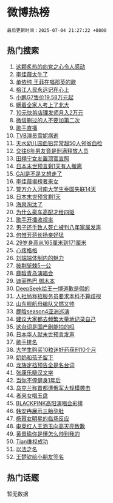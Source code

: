 # 微博热榜

`最后更新时间：2025-07-04 21:27:22 +0800`

## 热门搜索

1. [这颗炙热的向党之心令人感动](https://m.weibo.cn/search?containerid=100103type%3D1%26t%3D10%26q%3D%23%E8%BF%99%E9%A2%97%E7%82%99%E7%83%AD%E7%9A%84%E5%90%91%E5%85%9A%E4%B9%8B%E5%BF%83%E4%BB%A4%E4%BA%BA%E6%84%9F%E5%8A%A8%23&stream_entry_id=51&isnewpage=1&extparam=seat%3D1%26filter_type%3Drealtimehot%26stream_entry_id%3D51%26c_type%3D51%26q%3D%2523%25E8%25BF%2599%25E9%25A2%2597%25E7%2582%2599%25E7%2583%25AD%25E7%259A%2584%25E5%2590%2591%25E5%2585%259A%25E4%25B9%258B%25E5%25BF%2583%25E4%25BB%25A4%25E4%25BA%25BA%25E6%2584%259F%25E5%258A%25A8%2523%26pos%3D0%26cate%3D10103%26dgr%3D0%26display_time%3D1751635641%26pre_seqid%3D17516356413430191789887)
1. [李佳薇太牛了](https://m.weibo.cn/search?containerid=100103type%3D1%26t%3D10%26q%3D%23%E6%9D%8E%E4%BD%B3%E8%96%87%E5%A4%AA%E7%89%9B%E4%BA%86%23&stream_entry_id=31&isnewpage=1&extparam=seat%3D1%26filter_type%3Drealtimehot%26flag%3D1%26c_type%3D31%26cate%3D5001%26realpos%3D1%26lcate%3D5001%26stream_entry_id%3D31%26q%3D%2523%25E6%259D%258E%25E4%25BD%25B3%25E8%2596%2587%25E5%25A4%25AA%25E7%2589%259B%25E4%25BA%2586%2523%26pos%3D0%26band_rank%3D1%26dgr%3D0%26display_time%3D1751635641%26pre_seqid%3D17516356413430191789887)
1. [单依纯 王菲在唱那英的歌](https://m.weibo.cn/search?containerid=100103type%3D1%26t%3D10%26q%3D%E5%8D%95%E4%BE%9D%E7%BA%AF+%E7%8E%8B%E8%8F%B2%E5%9C%A8%E5%94%B1%E9%82%A3%E8%8B%B1%E7%9A%84%E6%AD%8C&stream_entry_id=31&isnewpage=1&extparam=seat%3D1%26filter_type%3Drealtimehot%26flag%3D1%26c_type%3D31%26cate%3D5001%26realpos%3D2%26lcate%3D5001%26stream_entry_id%3D31%26q%3D%25E5%258D%2595%25E4%25BE%259D%25E7%25BA%25AF%2520%25E7%258E%258B%25E8%258F%25B2%25E5%259C%25A8%25E5%2594%25B1%25E9%2582%25A3%25E8%258B%25B1%25E7%259A%2584%25E6%25AD%258C%26pos%3D1%26band_rank%3D2%26dgr%3D0%26display_time%3D1751635641%26pre_seqid%3D17516356413430191789887)
1. [榕江人民永远记在心上](https://m.weibo.cn/search?containerid=100103type%3D1%26t%3D10%26q%3D%23%E6%A6%95%E6%B1%9F%E4%BA%BA%E6%B0%91%E6%B0%B8%E8%BF%9C%E8%AE%B0%E5%9C%A8%E5%BF%83%E4%B8%8A%23&stream_entry_id=31&isnewpage=1&extparam=seat%3D1%26filter_type%3Drealtimehot%26flag%3D0%26c_type%3D31%26cate%3D5001%26realpos%3D3%26lcate%3D5001%26stream_entry_id%3D31%26q%3D%2523%25E6%25A6%2595%25E6%25B1%259F%25E4%25BA%25BA%25E6%25B0%2591%25E6%25B0%25B8%25E8%25BF%259C%25E8%25AE%25B0%25E5%259C%25A8%25E5%25BF%2583%25E4%25B8%258A%2523%26pos%3D2%26band_rank%3D3%26dgr%3D0%26display_time%3D1751635641%26pre_seqid%3D17516356413430191789887)
1. [小鹏G7售价19.58万元起](https://m.weibo.cn/search?containerid=100103type%3D1%26t%3D10%26q%3D%23%E5%B0%8F%E9%B9%8FG7%E5%94%AE%E4%BB%B719.58%E4%B8%87%E5%85%83%E8%B5%B7%23&stream_entry_id=31&isnewpage=1&extparam=seat%3D1%26adid%3D292876%26filter_type%3Drealtimehot%26band_rank%3D4%26c_type%3D31%26cate%3D5001%26lcate%3D5001%26topic_ad%3D1%26is_ad_pos%3D1%26stream_entry_id%3D31%26pos%3D3%26q%3D%2523%25E5%25B0%258F%25E9%25B9%258FG7%25E5%2594%25AE%25E4%25BB%25B719.58%25E4%25B8%2587%25E5%2585%2583%25E8%25B5%25B7%2523%26dgr%3D0%26display_time%3D1751635641%26pre_seqid%3D17516356413430191789887)
1. [瞒着全家人考上了北大](https://m.weibo.cn/search?containerid=100103type%3D1%26t%3D10%26q%3D%E7%9E%92%E7%9D%80%E5%85%A8%E5%AE%B6%E4%BA%BA%E8%80%83%E4%B8%8A%E4%BA%86%E5%8C%97%E5%A4%A7&stream_entry_id=31&isnewpage=1&extparam=seat%3D1%26filter_type%3Drealtimehot%26flag%3D0%26c_type%3D31%26cate%3D5001%26realpos%3D4%26lcate%3D5001%26stream_entry_id%3D31%26q%3D%25E7%259E%2592%25E7%259D%2580%25E5%2585%25A8%25E5%25AE%25B6%25E4%25BA%25BA%25E8%2580%2583%25E4%25B8%258A%25E4%25BA%2586%25E5%258C%2597%25E5%25A4%25A7%26pos%3D4%26band_rank%3D4%26dgr%3D0%26display_time%3D1751635641%26pre_seqid%3D17516356413430191789887)
1. [10元快剪店理发师月入2万元](https://m.weibo.cn/search?containerid=100103type%3D1%26t%3D10%26q%3D%2310%E5%85%83%E5%BF%AB%E5%89%AA%E5%BA%97%E7%90%86%E5%8F%91%E5%B8%88%E6%9C%88%E5%85%A52%E4%B8%87%E5%85%83%23&stream_entry_id=31&isnewpage=1&extparam=seat%3D1%26filter_type%3Drealtimehot%26flag%3D0%26c_type%3D31%26cate%3D5001%26realpos%3D5%26lcate%3D5001%26stream_entry_id%3D31%26q%3D%252310%25E5%2585%2583%25E5%25BF%25AB%25E5%2589%25AA%25E5%25BA%2597%25E7%2590%2586%25E5%258F%2591%25E5%25B8%2588%25E6%259C%2588%25E5%2585%25A52%25E4%25B8%2587%25E5%2585%2583%2523%26pos%3D5%26band_rank%3D5%26dgr%3D0%26display_time%3D1751635641%26pre_seqid%3D17516356413430191789887)
1. [微信删过的人不要加第二次](https://m.weibo.cn/search?containerid=100103type%3D1%26t%3D10%26q%3D%E5%BE%AE%E4%BF%A1%E5%88%A0%E8%BF%87%E7%9A%84%E4%BA%BA%E4%B8%8D%E8%A6%81%E5%8A%A0%E7%AC%AC%E4%BA%8C%E6%AC%A1&stream_entry_id=31&isnewpage=1&extparam=seat%3D1%26filter_type%3Drealtimehot%26flag%3D2%26c_type%3D31%26cate%3D5001%26realpos%3D6%26lcate%3D5001%26stream_entry_id%3D31%26q%3D%25E5%25BE%25AE%25E4%25BF%25A1%25E5%2588%25A0%25E8%25BF%2587%25E7%259A%2584%25E4%25BA%25BA%25E4%25B8%258D%25E8%25A6%2581%25E5%258A%25A0%25E7%25AC%25AC%25E4%25BA%258C%25E6%25AC%25A1%26pos%3D6%26band_rank%3D6%26dgr%3D0%26display_time%3D1751635641%26pre_seqid%3D17516356413430191789887)
1. [歌手直播](https://m.weibo.cn/search?containerid=100103type%3D1%26t%3D10%26q%3D%E6%AD%8C%E6%89%8B%E7%9B%B4%E6%92%AD&stream_entry_id=31&isnewpage=1&extparam=seat%3D1%26filter_type%3Drealtimehot%26flag%3D2%26c_type%3D31%26cate%3D5001%26realpos%3D7%26lcate%3D5001%26stream_entry_id%3D31%26q%3D%25E6%25AD%258C%25E6%2589%258B%25E7%259B%25B4%25E6%2592%25AD%26pos%3D7%26band_rank%3D7%26dgr%3D0%26display_time%3D1751635641%26pre_seqid%3D17516356413430191789887)
1. [TVB演员雪妮病逝](https://m.weibo.cn/search?containerid=100103type%3D1%26t%3D10%26q%3D%23TVB%E6%BC%94%E5%91%98%E9%9B%AA%E5%A6%AE%E7%97%85%E9%80%9D%23&stream_entry_id=31&isnewpage=1&extparam=seat%3D1%26filter_type%3Drealtimehot%26flag%3D1%26c_type%3D31%26cate%3D5001%26realpos%3D8%26lcate%3D5001%26stream_entry_id%3D31%26q%3D%2523TVB%25E6%25BC%2594%25E5%2591%2598%25E9%259B%25AA%25E5%25A6%25AE%25E7%2597%2585%25E9%2580%259D%2523%26pos%3D8%26band_rank%3D8%26dgr%3D0%26display_time%3D1751635641%26pre_seqid%3D17516356413430191789887)
1. [天水幼儿园血铅异常超50人邻省血检](https://m.weibo.cn/search?containerid=100103type%3D1%26t%3D10%26q%3D%23%E5%A4%A9%E6%B0%B4%E5%B9%BC%E5%84%BF%E5%9B%AD%E8%A1%80%E9%93%85%E5%BC%82%E5%B8%B8%E8%B6%8550%E4%BA%BA%E9%82%BB%E7%9C%81%E8%A1%80%E6%A3%80%23&stream_entry_id=31&isnewpage=1&extparam=seat%3D1%26filter_type%3Drealtimehot%26flag%3D1%26c_type%3D31%26cate%3D5001%26realpos%3D9%26lcate%3D5001%26stream_entry_id%3D31%26q%3D%2523%25E5%25A4%25A9%25E6%25B0%25B4%25E5%25B9%25BC%25E5%2584%25BF%25E5%259B%25AD%25E8%25A1%2580%25E9%2593%2585%25E5%25BC%2582%25E5%25B8%25B8%25E8%25B6%258550%25E4%25BA%25BA%25E9%2582%25BB%25E7%259C%2581%25E8%25A1%2580%25E6%25A3%2580%2523%26pos%3D9%26band_rank%3D9%26dgr%3D0%26display_time%3D1751635641%26pre_seqid%3D17516356413430191789887)
1. [交往6年男友竟是刑满释放人员](https://m.weibo.cn/search?containerid=100103type%3D1%26t%3D10%26q%3D%23%E4%BA%A4%E5%BE%806%E5%B9%B4%E7%94%B7%E5%8F%8B%E7%AB%9F%E6%98%AF%E5%88%91%E6%BB%A1%E9%87%8A%E6%94%BE%E4%BA%BA%E5%91%98%23&stream_entry_id=31&isnewpage=1&extparam=seat%3D1%26filter_type%3Drealtimehot%26flag%3D1%26c_type%3D31%26cate%3D5001%26realpos%3D10%26lcate%3D5001%26stream_entry_id%3D31%26q%3D%2523%25E4%25BA%25A4%25E5%25BE%25806%25E5%25B9%25B4%25E7%2594%25B7%25E5%258F%258B%25E7%25AB%259F%25E6%2598%25AF%25E5%2588%2591%25E6%25BB%25A1%25E9%2587%258A%25E6%2594%25BE%25E4%25BA%25BA%25E5%2591%2598%2523%26pos%3D10%26band_rank%3D10%26dgr%3D0%26display_time%3D1751635641%26pre_seqid%3D17516356413430191789887)
1. [田栩宁女友置顶官宣照](https://m.weibo.cn/search?containerid=100103type%3D1%26t%3D10%26q%3D%23%E7%94%B0%E6%A0%A9%E5%AE%81%E5%A5%B3%E5%8F%8B%E7%BD%AE%E9%A1%B6%E5%AE%98%E5%AE%A3%E7%85%A7%23&stream_entry_id=31&isnewpage=1&extparam=seat%3D1%26filter_type%3Drealtimehot%26flag%3D2%26c_type%3D31%26cate%3D5001%26realpos%3D11%26lcate%3D5001%26stream_entry_id%3D31%26q%3D%2523%25E7%2594%25B0%25E6%25A0%25A9%25E5%25AE%2581%25E5%25A5%25B3%25E5%258F%258B%25E7%25BD%25AE%25E9%25A1%25B6%25E5%25AE%2598%25E5%25AE%25A3%25E7%2585%25A7%2523%26pos%3D11%26band_rank%3D11%26dgr%3D0%26display_time%3D1751635641%26pre_seqid%3D17516356413430191789887)
1. [日本末世预言剩1天有人撤离](https://m.weibo.cn/search?containerid=100103type%3D1%26t%3D10%26q%3D%23%E6%97%A5%E6%9C%AC%E6%9C%AB%E4%B8%96%E9%A2%84%E8%A8%80%E5%89%A91%E5%A4%A9%E6%9C%89%E4%BA%BA%E6%92%A4%E7%A6%BB%23&stream_entry_id=31&isnewpage=1&extparam=seat%3D1%26filter_type%3Drealtimehot%26flag%3D2%26c_type%3D31%26cate%3D5001%26realpos%3D12%26lcate%3D5001%26stream_entry_id%3D31%26q%3D%2523%25E6%2597%25A5%25E6%259C%25AC%25E6%259C%25AB%25E4%25B8%2596%25E9%25A2%2584%25E8%25A8%2580%25E5%2589%25A91%25E5%25A4%25A9%25E6%259C%2589%25E4%25BA%25BA%25E6%2592%25A4%25E7%25A6%25BB%2523%26pos%3D12%26band_rank%3D12%26dgr%3D0%26display_time%3D1751635641%26pre_seqid%3D17516356413430191789887)
1. [GAI是不是又想走了](https://m.weibo.cn/search?containerid=100103type%3D1%26t%3D10%26q%3D%23GAI%E6%98%AF%E4%B8%8D%E6%98%AF%E5%8F%88%E6%83%B3%E8%B5%B0%E4%BA%86%23&stream_entry_id=31&isnewpage=1&extparam=seat%3D1%26filter_type%3Drealtimehot%26flag%3D1%26c_type%3D31%26cate%3D5001%26realpos%3D13%26lcate%3D5001%26stream_entry_id%3D31%26q%3D%2523GAI%25E6%2598%25AF%25E4%25B8%258D%25E6%2598%25AF%25E5%258F%2588%25E6%2583%25B3%25E8%25B5%25B0%25E4%25BA%2586%2523%26pos%3D13%26band_rank%3D13%26dgr%3D0%26display_time%3D1751635641%26pre_seqid%3D17516356413430191789887)
1. [李佳薇揭榜者来女](https://m.weibo.cn/search?containerid=100103type%3D1%26t%3D10%26q%3D%23%E6%9D%8E%E4%BD%B3%E8%96%87%E6%8F%AD%E6%A6%9C%E8%80%85%E6%9D%A5%E5%A5%B3%23&stream_entry_id=31&isnewpage=1&extparam=seat%3D1%26filter_type%3Drealtimehot%26flag%3D1%26c_type%3D31%26cate%3D5001%26realpos%3D14%26lcate%3D5001%26stream_entry_id%3D31%26q%3D%2523%25E6%259D%258E%25E4%25BD%25B3%25E8%2596%2587%25E6%258F%25AD%25E6%25A6%259C%25E8%2580%2585%25E6%259D%25A5%25E5%25A5%25B3%2523%26pos%3D14%26band_rank%3D14%26dgr%3D0%26display_time%3D1751635641%26pre_seqid%3D17516356413430191789887)
1. [警方介入河南大学生泰国失联14天](https://m.weibo.cn/search?containerid=100103type%3D1%26t%3D10%26q%3D%23%E8%AD%A6%E6%96%B9%E4%BB%8B%E5%85%A5%E6%B2%B3%E5%8D%97%E5%A4%A7%E5%AD%A6%E7%94%9F%E6%B3%B0%E5%9B%BD%E5%A4%B1%E8%81%9414%E5%A4%A9%23&stream_entry_id=31&isnewpage=1&extparam=seat%3D1%26filter_type%3Drealtimehot%26flag%3D1%26c_type%3D31%26cate%3D5001%26realpos%3D15%26lcate%3D5001%26stream_entry_id%3D31%26q%3D%2523%25E8%25AD%25A6%25E6%2596%25B9%25E4%25BB%258B%25E5%2585%25A5%25E6%25B2%25B3%25E5%258D%2597%25E5%25A4%25A7%25E5%25AD%25A6%25E7%2594%259F%25E6%25B3%25B0%25E5%259B%25BD%25E5%25A4%25B1%25E8%2581%259414%25E5%25A4%25A9%2523%26pos%3D15%26band_rank%3D15%26dgr%3D0%26display_time%3D1751635641%26pre_seqid%3D17516356413430191789887)
1. [日本末世预言剩1天](https://m.weibo.cn/search?containerid=100103type%3D1%26t%3D10%26q%3D%E6%97%A5%E6%9C%AC%E6%9C%AB%E4%B8%96%E9%A2%84%E8%A8%80%E5%89%A91%E5%A4%A9&stream_entry_id=31&isnewpage=1&extparam=seat%3D1%26filter_type%3Drealtimehot%26flag%3D0%26c_type%3D31%26cate%3D5001%26realpos%3D16%26lcate%3D5001%26stream_entry_id%3D31%26q%3D%25E6%2597%25A5%25E6%259C%25AC%25E6%259C%25AB%25E4%25B8%2596%25E9%25A2%2584%25E8%25A8%2580%25E5%2589%25A91%25E5%25A4%25A9%26pos%3D16%26band_rank%3D16%26dgr%3D0%26display_time%3D1751635641%26pre_seqid%3D17516356413430191789887)
1. [海泉淘汰了](https://m.weibo.cn/search?containerid=100103type%3D1%26t%3D10%26q%3D%23%E6%B5%B7%E6%B3%89%E6%B7%98%E6%B1%B0%E4%BA%86%23&stream_entry_id=31&isnewpage=1&extparam=seat%3D1%26filter_type%3Drealtimehot%26flag%3D1%26c_type%3D31%26cate%3D5001%26realpos%3D17%26lcate%3D5001%26stream_entry_id%3D31%26q%3D%2523%25E6%25B5%25B7%25E6%25B3%2589%25E6%25B7%2598%25E6%25B1%25B0%25E4%25BA%2586%2523%26pos%3D17%26band_rank%3D17%26dgr%3D0%26display_time%3D1751635641%26pre_seqid%3D17516356413430191789887)
1. [为什么豪车高配才给四驱](https://m.weibo.cn/search?containerid=100103type%3D1%26t%3D10%26q%3D%23%E4%B8%BA%E4%BB%80%E4%B9%88%E8%B1%AA%E8%BD%A6%E9%AB%98%E9%85%8D%E6%89%8D%E7%BB%99%E5%9B%9B%E9%A9%B1%23&stream_entry_id=31&isnewpage=1&extparam=seat%3D1%26filter_type%3Drealtimehot%26flag%3D1%26c_type%3D31%26cate%3D5001%26realpos%3D18%26lcate%3D5001%26stream_entry_id%3D31%26q%3D%2523%25E4%25B8%25BA%25E4%25BB%2580%25E4%25B9%2588%25E8%25B1%25AA%25E8%25BD%25A6%25E9%25AB%2598%25E9%2585%258D%25E6%2589%258D%25E7%25BB%2599%25E5%259B%259B%25E9%25A9%25B1%2523%26pos%3D18%26band_rank%3D18%26dgr%3D0%26display_time%3D1751635641%26pre_seqid%3D17516356413430191789887)
1. [歌手开播收视率](https://m.weibo.cn/search?containerid=100103type%3D1%26t%3D10%26q%3D%E6%AD%8C%E6%89%8B%E5%BC%80%E6%92%AD%E6%94%B6%E8%A7%86%E7%8E%87&stream_entry_id=31&isnewpage=1&extparam=seat%3D1%26filter_type%3Drealtimehot%26flag%3D1%26c_type%3D31%26cate%3D5001%26realpos%3D19%26lcate%3D5001%26stream_entry_id%3D31%26q%3D%25E6%25AD%258C%25E6%2589%258B%25E5%25BC%2580%25E6%2592%25AD%25E6%2594%25B6%25E8%25A7%2586%25E7%258E%2587%26pos%3D19%26band_rank%3D19%26dgr%3D0%26display_time%3D1751635641%26pre_seqid%3D17516356413430191789887)
1. [男子还手致人死亡被判八年家属发声](https://m.weibo.cn/search?containerid=100103type%3D1%26t%3D10%26q%3D%23%E7%94%B7%E5%AD%90%E8%BF%98%E6%89%8B%E8%87%B4%E4%BA%BA%E6%AD%BB%E4%BA%A1%E8%A2%AB%E5%88%A4%E5%85%AB%E5%B9%B4%E5%AE%B6%E5%B1%9E%E5%8F%91%E5%A3%B0%23&stream_entry_id=31&isnewpage=1&extparam=seat%3D1%26filter_type%3Drealtimehot%26flag%3D1%26c_type%3D31%26cate%3D5001%26realpos%3D20%26lcate%3D5001%26stream_entry_id%3D31%26q%3D%2523%25E7%2594%25B7%25E5%25AD%2590%25E8%25BF%2598%25E6%2589%258B%25E8%2587%25B4%25E4%25BA%25BA%25E6%25AD%25BB%25E4%25BA%25A1%25E8%25A2%25AB%25E5%2588%25A4%25E5%2585%25AB%25E5%25B9%25B4%25E5%25AE%25B6%25E5%25B1%259E%25E5%258F%2591%25E5%25A3%25B0%2523%26pos%3D20%26band_rank%3D20%26dgr%3D0%26display_time%3D1751635641%26pre_seqid%3D17516356413430191789887)
1. [何惟芳蒋长扬亲好猛](https://m.weibo.cn/search?containerid=100103type%3D1%26t%3D10%26q%3D%E4%BD%95%E6%83%9F%E8%8A%B3%E8%92%8B%E9%95%BF%E6%89%AC%E4%BA%B2%E5%A5%BD%E7%8C%9B&stream_entry_id=31&isnewpage=1&extparam=seat%3D1%26filter_type%3Drealtimehot%26flag%3D1%26c_type%3D31%26cate%3D5001%26realpos%3D21%26lcate%3D5001%26stream_entry_id%3D31%26q%3D%25E4%25BD%2595%25E6%2583%259F%25E8%258A%25B3%25E8%2592%258B%25E9%2595%25BF%25E6%2589%25AC%25E4%25BA%25B2%25E5%25A5%25BD%25E7%258C%259B%26pos%3D21%26band_rank%3D21%26dgr%3D0%26display_time%3D1751635641%26pre_seqid%3D17516356413430191789887)
1. [29岁身高从165厘米到171厘米](https://m.weibo.cn/search?containerid=100103type%3D1%26t%3D10%26q%3D29%E5%B2%81%E8%BA%AB%E9%AB%98%E4%BB%8E165%E5%8E%98%E7%B1%B3%E5%88%B0171%E5%8E%98%E7%B1%B3&stream_entry_id=31&isnewpage=1&extparam=seat%3D1%26filter_type%3Drealtimehot%26flag%3D0%26c_type%3D31%26cate%3D5001%26realpos%3D22%26lcate%3D5001%26stream_entry_id%3D31%26q%3D29%25E5%25B2%2581%25E8%25BA%25AB%25E9%25AB%2598%25E4%25BB%258E165%25E5%258E%2598%25E7%25B1%25B3%25E5%2588%25B0171%25E5%258E%2598%25E7%25B1%25B3%26pos%3D22%26band_rank%3D22%26dgr%3D0%26display_time%3D1751635641%26pre_seqid%3D17516356413430191789887)
1. [心疼格格](https://m.weibo.cn/search?containerid=100103type%3D1%26t%3D10%26q%3D%E5%BF%83%E7%96%BC%E6%A0%BC%E6%A0%BC&stream_entry_id=31&isnewpage=1&extparam=seat%3D1%26filter_type%3Drealtimehot%26flag%3D1%26c_type%3D31%26cate%3D5001%26realpos%3D23%26lcate%3D5001%26stream_entry_id%3D31%26q%3D%25E5%25BF%2583%25E7%2596%25BC%25E6%25A0%25BC%25E6%25A0%25BC%26pos%3D23%26band_rank%3D23%26dgr%3D0%26display_time%3D1751635641%26pre_seqid%3D17516356413430191789887)
1. [刘端端体制内的魅力](https://m.weibo.cn/search?containerid=100103type%3D1%26t%3D10%26q%3D%E5%88%98%E7%AB%AF%E7%AB%AF%E4%BD%93%E5%88%B6%E5%86%85%E7%9A%84%E9%AD%85%E5%8A%9B&stream_entry_id=31&isnewpage=1&extparam=seat%3D1%26filter_type%3Drealtimehot%26flag%3D1%26c_type%3D31%26cate%3D5001%26realpos%3D24%26lcate%3D5001%26stream_entry_id%3D31%26q%3D%25E5%2588%2598%25E7%25AB%25AF%25E7%25AB%25AF%25E4%25BD%2593%25E5%2588%25B6%25E5%2586%2585%25E7%259A%2584%25E9%25AD%2585%25E5%258A%259B%26pos%3D24%26band_rank%3D24%26dgr%3D0%26display_time%3D1751635641%26pre_seqid%3D17516356413430191789887)
1. [披荆斩棘5一公](https://m.weibo.cn/search?containerid=100103type%3D1%26t%3D10%26q%3D%23%E6%8A%AB%E8%8D%86%E6%96%A9%E6%A3%985%E4%B8%80%E5%85%AC%23&stream_entry_id=31&isnewpage=1&extparam=seat%3D1%26filter_type%3Drealtimehot%26flag%3D0%26c_type%3D31%26cate%3D5001%26realpos%3D25%26lcate%3D5001%26stream_entry_id%3D31%26q%3D%2523%25E6%258A%25AB%25E8%258D%2586%25E6%2596%25A9%25E6%25A3%25985%25E4%25B8%2580%25E5%2585%25AC%2523%26pos%3D25%26band_rank%3D25%26dgr%3D0%26display_time%3D1751635641%26pre_seqid%3D17516356413430191789887)
1. [鹿晗青岛演唱会](https://m.weibo.cn/search?containerid=100103type%3D1%26t%3D10%26q%3D%E9%B9%BF%E6%99%97%E9%9D%92%E5%B2%9B%E6%BC%94%E5%94%B1%E4%BC%9A&stream_entry_id=31&isnewpage=1&extparam=seat%3D1%26filter_type%3Drealtimehot%26flag%3D1%26c_type%3D31%26cate%3D5001%26realpos%3D26%26lcate%3D5001%26stream_entry_id%3D31%26q%3D%25E9%25B9%25BF%25E6%2599%2597%25E9%259D%2592%25E5%25B2%259B%25E6%25BC%2594%25E5%2594%25B1%25E4%25BC%259A%26pos%3D26%26band_rank%3D26%26dgr%3D0%26display_time%3D1751635641%26pre_seqid%3D17516356413430191789887)
1. [迪丽热巴 御木本](https://m.weibo.cn/search?containerid=100103type%3D1%26t%3D10%26q%3D%E8%BF%AA%E4%B8%BD%E7%83%AD%E5%B7%B4+%E5%BE%A1%E6%9C%A8%E6%9C%AC&stream_entry_id=31&isnewpage=1&extparam=seat%3D1%26filter_type%3Drealtimehot%26flag%3D0%26c_type%3D31%26cate%3D5001%26realpos%3D27%26lcate%3D5001%26stream_entry_id%3D31%26q%3D%25E8%25BF%25AA%25E4%25B8%25BD%25E7%2583%25AD%25E5%25B7%25B4%2520%25E5%25BE%25A1%25E6%259C%25A8%25E6%259C%25AC%26pos%3D27%26band_rank%3D27%26dgr%3D0%26display_time%3D1751635641%26pre_seqid%3D17516356413430191789887)
1. [DeepSeek给王一博道歉是假的](https://m.weibo.cn/search?containerid=100103type%3D1%26t%3D10%26q%3D%23DeepSeek%E7%BB%99%E7%8E%8B%E4%B8%80%E5%8D%9A%E9%81%93%E6%AD%89%E6%98%AF%E5%81%87%E7%9A%84%23&stream_entry_id=31&isnewpage=1&extparam=seat%3D1%26filter_type%3Drealtimehot%26flag%3D0%26c_type%3D31%26cate%3D5001%26realpos%3D28%26lcate%3D5001%26stream_entry_id%3D31%26q%3D%2523DeepSeek%25E7%25BB%2599%25E7%258E%258B%25E4%25B8%2580%25E5%258D%259A%25E9%2581%2593%25E6%25AD%2589%25E6%2598%25AF%25E5%2581%2587%25E7%259A%2584%2523%26pos%3D28%26band_rank%3D28%26dgr%3D0%26display_time%3D1751635641%26pre_seqid%3D17516356413430191789887)
1. [人社局称招服务员要求本科不算歧视](https://m.weibo.cn/search?containerid=100103type%3D1%26t%3D10%26q%3D%23%E4%BA%BA%E7%A4%BE%E5%B1%80%E7%A7%B0%E6%8B%9B%E6%9C%8D%E5%8A%A1%E5%91%98%E8%A6%81%E6%B1%82%E6%9C%AC%E7%A7%91%E4%B8%8D%E7%AE%97%E6%AD%A7%E8%A7%86%23&stream_entry_id=31&isnewpage=1&extparam=seat%3D1%26filter_type%3Drealtimehot%26flag%3D0%26c_type%3D31%26cate%3D5001%26realpos%3D29%26lcate%3D5001%26stream_entry_id%3D31%26q%3D%2523%25E4%25BA%25BA%25E7%25A4%25BE%25E5%25B1%2580%25E7%25A7%25B0%25E6%258B%259B%25E6%259C%258D%25E5%258A%25A1%25E5%2591%2598%25E8%25A6%2581%25E6%25B1%2582%25E6%259C%25AC%25E7%25A7%2591%25E4%25B8%258D%25E7%25AE%2597%25E6%25AD%25A7%25E8%25A7%2586%2523%26pos%3D29%26band_rank%3D29%26dgr%3D0%26display_time%3D1751635641%26pre_seqid%3D17516356413430191789887)
1. [山东舰航母编队又燃又帅](https://m.weibo.cn/search?containerid=100103type%3D1%26t%3D10%26q%3D%23%E5%B1%B1%E4%B8%9C%E8%88%B0%E8%88%AA%E6%AF%8D%E7%BC%96%E9%98%9F%E5%8F%88%E7%87%83%E5%8F%88%E5%B8%85%23&stream_entry_id=31&isnewpage=1&extparam=seat%3D1%26filter_type%3Drealtimehot%26flag%3D0%26c_type%3D31%26cate%3D5001%26realpos%3D30%26lcate%3D5001%26stream_entry_id%3D31%26q%3D%2523%25E5%25B1%25B1%25E4%25B8%259C%25E8%2588%25B0%25E8%2588%25AA%25E6%25AF%258D%25E7%25BC%2596%25E9%2598%259F%25E5%258F%2588%25E7%2587%2583%25E5%258F%2588%25E5%25B8%2585%2523%26pos%3D30%26band_rank%3D30%26dgr%3D0%26display_time%3D1751635641%26pre_seqid%3D17516356413430191789887)
1. [鹿晗season4亚洲巡演](https://m.weibo.cn/search?containerid=100103type%3D1%26t%3D10%26q%3D%E9%B9%BF%E6%99%97season4%E4%BA%9A%E6%B4%B2%E5%B7%A1%E6%BC%94&stream_entry_id=31&isnewpage=1&extparam=seat%3D1%26filter_type%3Drealtimehot%26flag%3D1%26c_type%3D31%26cate%3D5001%26realpos%3D31%26lcate%3D5001%26stream_entry_id%3D31%26q%3D%25E9%25B9%25BF%25E6%2599%2597season4%25E4%25BA%259A%25E6%25B4%25B2%25E5%25B7%25A1%25E6%25BC%2594%26pos%3D31%26band_rank%3D31%26dgr%3D0%26display_time%3D1751635641%26pre_seqid%3D17516356413430191789887)
1. [建议大家都去频繁大量地记录自己](https://m.weibo.cn/search?containerid=100103type%3D1%26t%3D10%26q%3D%E5%BB%BA%E8%AE%AE%E5%A4%A7%E5%AE%B6%E9%83%BD%E5%8E%BB%E9%A2%91%E7%B9%81%E5%A4%A7%E9%87%8F%E5%9C%B0%E8%AE%B0%E5%BD%95%E8%87%AA%E5%B7%B1&stream_entry_id=31&isnewpage=1&extparam=seat%3D1%26filter_type%3Drealtimehot%26flag%3D0%26c_type%3D31%26cate%3D5001%26realpos%3D32%26lcate%3D5001%26stream_entry_id%3D31%26q%3D%25E5%25BB%25BA%25E8%25AE%25AE%25E5%25A4%25A7%25E5%25AE%25B6%25E9%2583%25BD%25E5%258E%25BB%25E9%25A2%2591%25E7%25B9%2581%25E5%25A4%25A7%25E9%2587%258F%25E5%259C%25B0%25E8%25AE%25B0%25E5%25BD%2595%25E8%2587%25AA%25E5%25B7%25B1%26pos%3D32%26band_rank%3D32%26dgr%3D0%26display_time%3D1751635641%26pre_seqid%3D17516356413430191789887)
1. [这台词是国产剧能拍的吗](https://m.weibo.cn/search?containerid=100103type%3D1%26t%3D10%26q%3D%E8%BF%99%E5%8F%B0%E8%AF%8D%E6%98%AF%E5%9B%BD%E4%BA%A7%E5%89%A7%E8%83%BD%E6%8B%8D%E7%9A%84%E5%90%97&stream_entry_id=31&isnewpage=1&extparam=seat%3D1%26filter_type%3Drealtimehot%26flag%3D1%26c_type%3D31%26cate%3D5001%26realpos%3D33%26lcate%3D5001%26stream_entry_id%3D31%26q%3D%25E8%25BF%2599%25E5%258F%25B0%25E8%25AF%258D%25E6%2598%25AF%25E5%259B%25BD%25E4%25BA%25A7%25E5%2589%25A7%25E8%2583%25BD%25E6%258B%258D%25E7%259A%2584%25E5%2590%2597%26pos%3D33%26band_rank%3D33%26dgr%3D0%26display_time%3D1751635641%26pre_seqid%3D17516356413430191789887)
1. [日本华人就末世预言发声](https://m.weibo.cn/search?containerid=100103type%3D1%26t%3D10%26q%3D%23%E6%97%A5%E6%9C%AC%E5%8D%8E%E4%BA%BA%E5%B0%B1%E6%9C%AB%E4%B8%96%E9%A2%84%E8%A8%80%E5%8F%91%E5%A3%B0%23&stream_entry_id=31&isnewpage=1&extparam=seat%3D1%26filter_type%3Drealtimehot%26flag%3D0%26c_type%3D31%26cate%3D5001%26realpos%3D34%26lcate%3D5001%26stream_entry_id%3D31%26q%3D%2523%25E6%2597%25A5%25E6%259C%25AC%25E5%258D%258E%25E4%25BA%25BA%25E5%25B0%25B1%25E6%259C%25AB%25E4%25B8%2596%25E9%25A2%2584%25E8%25A8%2580%25E5%258F%2591%25E5%25A3%25B0%2523%26pos%3D34%26band_rank%3D34%26dgr%3D0%26display_time%3D1751635641%26pre_seqid%3D17516356413430191789887)
1. [歌手排名](https://m.weibo.cn/search?containerid=100103type%3D1%26t%3D10%26q%3D%E6%AD%8C%E6%89%8B%E6%8E%92%E5%90%8D&stream_entry_id=31&isnewpage=1&extparam=seat%3D1%26filter_type%3Drealtimehot%26flag%3D1%26c_type%3D31%26cate%3D5001%26realpos%3D35%26lcate%3D5001%26stream_entry_id%3D31%26q%3D%25E6%25AD%258C%25E6%2589%258B%25E6%258E%2592%25E5%2590%258D%26pos%3D35%26band_rank%3D35%26dgr%3D0%26display_time%3D1751635641%26pre_seqid%3D17516356413430191789887)
1. [大学生购买10粒迷奸药获刑10个月](https://m.weibo.cn/search?containerid=100103type%3D1%26t%3D10%26q%3D%23%E5%A4%A7%E5%AD%A6%E7%94%9F%E8%B4%AD%E4%B9%B010%E7%B2%92%E8%BF%B7%E5%A5%B8%E8%8D%AF%E8%8E%B7%E5%88%9110%E4%B8%AA%E6%9C%88%23&stream_entry_id=31&isnewpage=1&extparam=seat%3D1%26filter_type%3Drealtimehot%26flag%3D0%26c_type%3D31%26cate%3D5001%26realpos%3D36%26lcate%3D5001%26stream_entry_id%3D31%26q%3D%2523%25E5%25A4%25A7%25E5%25AD%25A6%25E7%2594%259F%25E8%25B4%25AD%25E4%25B9%25B010%25E7%25B2%2592%25E8%25BF%25B7%25E5%25A5%25B8%25E8%258D%25AF%25E8%258E%25B7%25E5%2588%259110%25E4%25B8%25AA%25E6%259C%2588%2523%26pos%3D36%26band_rank%3D36%26dgr%3D0%26display_time%3D1751635641%26pre_seqid%3D17516356413430191789887)
1. [奶奶和孩子留下](https://m.weibo.cn/search?containerid=100103type%3D1%26t%3D10%26q%3D%E5%A5%B6%E5%A5%B6%E5%92%8C%E5%AD%A9%E5%AD%90%E7%95%99%E4%B8%8B&stream_entry_id=31&isnewpage=1&extparam=seat%3D1%26filter_type%3Drealtimehot%26flag%3D1%26c_type%3D31%26cate%3D5001%26realpos%3D37%26lcate%3D5001%26stream_entry_id%3D31%26q%3D%25E5%25A5%25B6%25E5%25A5%25B6%25E5%2592%258C%25E5%25AD%25A9%25E5%25AD%2590%25E7%2595%2599%25E4%25B8%258B%26pos%3D37%26band_rank%3D37%26dgr%3D0%26display_time%3D1751635641%26pre_seqid%3D17516356413430191789887)
1. [龙族定档预告全是名台词](https://m.weibo.cn/search?containerid=100103type%3D1%26t%3D10%26q%3D%E9%BE%99%E6%97%8F%E5%AE%9A%E6%A1%A3%E9%A2%84%E5%91%8A%E5%85%A8%E6%98%AF%E5%90%8D%E5%8F%B0%E8%AF%8D&stream_entry_id=31&isnewpage=1&extparam=seat%3D1%26filter_type%3Drealtimehot%26flag%3D1%26c_type%3D31%26cate%3D5001%26realpos%3D38%26lcate%3D5001%26stream_entry_id%3D31%26q%3D%25E9%25BE%2599%25E6%2597%258F%25E5%25AE%259A%25E6%25A1%25A3%25E9%25A2%2584%25E5%2591%258A%25E5%2585%25A8%25E6%2598%25AF%25E5%2590%258D%25E5%258F%25B0%25E8%25AF%258D%26pos%3D38%26band_rank%3D38%26dgr%3D0%26display_time%3D1751635641%26pre_seqid%3D17516356413430191789887)
1. [张康乐糙汉文学](https://m.weibo.cn/search?containerid=100103type%3D1%26t%3D10%26q%3D%E5%BC%A0%E5%BA%B7%E4%B9%90%E7%B3%99%E6%B1%89%E6%96%87%E5%AD%A6&stream_entry_id=31&isnewpage=1&extparam=seat%3D1%26filter_type%3Drealtimehot%26flag%3D1%26c_type%3D31%26cate%3D5001%26realpos%3D39%26lcate%3D5001%26stream_entry_id%3D31%26q%3D%25E5%25BC%25A0%25E5%25BA%25B7%25E4%25B9%2590%25E7%25B3%2599%25E6%25B1%2589%25E6%2596%2587%25E5%25AD%25A6%26pos%3D39%26band_rank%3D39%26dgr%3D0%26display_time%3D1751635641%26pre_seqid%3D17516356413430191789887)
1. [当你不停健身1年后](https://m.weibo.cn/search?containerid=100103type%3D1%26t%3D10%26q%3D%E5%BD%93%E4%BD%A0%E4%B8%8D%E5%81%9C%E5%81%A5%E8%BA%AB1%E5%B9%B4%E5%90%8E&stream_entry_id=31&isnewpage=1&extparam=seat%3D1%26filter_type%3Drealtimehot%26flag%3D1%26c_type%3D31%26cate%3D5001%26realpos%3D40%26lcate%3D5001%26stream_entry_id%3D31%26q%3D%25E5%25BD%2593%25E4%25BD%25A0%25E4%25B8%258D%25E5%2581%259C%25E5%2581%25A5%25E8%25BA%25AB1%25E5%25B9%25B4%25E5%2590%258E%26pos%3D40%26band_rank%3D40%26dgr%3D0%26display_time%3D1751635641%26pre_seqid%3D17516356413430191789887)
1. [乌克兰称首都遭俄军大规模袭击](https://m.weibo.cn/search?containerid=100103type%3D1%26t%3D10%26q%3D%23%E4%B9%8C%E5%85%8B%E5%85%B0%E7%A7%B0%E9%A6%96%E9%83%BD%E9%81%AD%E4%BF%84%E5%86%9B%E5%A4%A7%E8%A7%84%E6%A8%A1%E8%A2%AD%E5%87%BB%23&stream_entry_id=31&isnewpage=1&extparam=seat%3D1%26filter_type%3Drealtimehot%26flag%3D1%26c_type%3D31%26cate%3D5001%26realpos%3D41%26lcate%3D5001%26stream_entry_id%3D31%26q%3D%2523%25E4%25B9%258C%25E5%2585%258B%25E5%2585%25B0%25E7%25A7%25B0%25E9%25A6%2596%25E9%2583%25BD%25E9%2581%25AD%25E4%25BF%2584%25E5%2586%259B%25E5%25A4%25A7%25E8%25A7%2584%25E6%25A8%25A1%25E8%25A2%25AD%25E5%2587%25BB%2523%26pos%3D41%26band_rank%3D41%26dgr%3D0%26display_time%3D1751635641%26pre_seqid%3D17516356413430191789887)
1. [者来女唱玉盘](https://m.weibo.cn/search?containerid=100103type%3D1%26t%3D10%26q%3D%23%E8%80%85%E6%9D%A5%E5%A5%B3%E5%94%B1%E7%8E%89%E7%9B%98%23&stream_entry_id=31&isnewpage=1&extparam=seat%3D1%26filter_type%3Drealtimehot%26flag%3D1%26c_type%3D31%26cate%3D5001%26realpos%3D42%26lcate%3D5001%26stream_entry_id%3D31%26q%3D%2523%25E8%2580%2585%25E6%259D%25A5%25E5%25A5%25B3%25E5%2594%25B1%25E7%258E%2589%25E7%259B%2598%2523%26pos%3D42%26band_rank%3D42%26dgr%3D0%26display_time%3D1751635641%26pre_seqid%3D17516356413430191789887)
1. [BLACKPINK高阳演唱会彩排](https://m.weibo.cn/search?containerid=100103type%3D1%26t%3D10%26q%3DBLACKPINK%E9%AB%98%E9%98%B3%E6%BC%94%E5%94%B1%E4%BC%9A%E5%BD%A9%E6%8E%92&stream_entry_id=31&isnewpage=1&extparam=seat%3D1%26filter_type%3Drealtimehot%26flag%3D0%26c_type%3D31%26cate%3D5001%26realpos%3D43%26lcate%3D5001%26stream_entry_id%3D31%26q%3DBLACKPINK%25E9%25AB%2598%25E9%2598%25B3%25E6%25BC%2594%25E5%2594%25B1%25E4%25BC%259A%25E5%25BD%25A9%25E6%258E%2592%26pos%3D43%26band_rank%3D43%26dgr%3D0%26display_time%3D1751635641%26pre_seqid%3D17516356413430191789887)
1. [韩安冉展示三胎孕肚](https://m.weibo.cn/search?containerid=100103type%3D1%26t%3D10%26q%3D%23%E9%9F%A9%E5%AE%89%E5%86%89%E5%B1%95%E7%A4%BA%E4%B8%89%E8%83%8E%E5%AD%95%E8%82%9A%23&stream_entry_id=31&isnewpage=1&extparam=seat%3D1%26filter_type%3Drealtimehot%26flag%3D0%26c_type%3D31%26cate%3D5001%26realpos%3D44%26lcate%3D5001%26stream_entry_id%3D31%26q%3D%2523%25E9%259F%25A9%25E5%25AE%2589%25E5%2586%2589%25E5%25B1%2595%25E7%25A4%25BA%25E4%25B8%2589%25E8%2583%258E%25E5%25AD%2595%25E8%2582%259A%2523%26pos%3D44%26band_rank%3D44%26dgr%3D0%26display_time%3D1751635641%26pre_seqid%3D17516356413430191789887)
1. [杨幂女明星的临场反应](https://m.weibo.cn/search?containerid=100103type%3D1%26t%3D10%26q%3D%E6%9D%A8%E5%B9%82%E5%A5%B3%E6%98%8E%E6%98%9F%E7%9A%84%E4%B8%B4%E5%9C%BA%E5%8F%8D%E5%BA%94&stream_entry_id=31&isnewpage=1&extparam=seat%3D1%26filter_type%3Drealtimehot%26flag%3D1%26c_type%3D31%26cate%3D5001%26realpos%3D45%26lcate%3D5001%26stream_entry_id%3D31%26q%3D%25E6%259D%25A8%25E5%25B9%2582%25E5%25A5%25B3%25E6%2598%258E%25E6%2598%259F%25E7%259A%2584%25E4%25B8%25B4%25E5%259C%25BA%25E5%258F%258D%25E5%25BA%2594%26pos%3D45%26band_rank%3D45%26dgr%3D0%26display_time%3D1751635641%26pre_seqid%3D17516356413430191789887)
1. [电竞红人王涵玉向高天亮致歉](https://m.weibo.cn/search?containerid=100103type%3D1%26t%3D10%26q%3D%23%E7%94%B5%E7%AB%9E%E7%BA%A2%E4%BA%BA%E7%8E%8B%E6%B6%B5%E7%8E%89%E5%90%91%E9%AB%98%E5%A4%A9%E4%BA%AE%E8%87%B4%E6%AD%89%23&stream_entry_id=31&isnewpage=1&extparam=seat%3D1%26filter_type%3Drealtimehot%26flag%3D1%26c_type%3D31%26cate%3D5001%26realpos%3D46%26lcate%3D5001%26stream_entry_id%3D31%26q%3D%2523%25E7%2594%25B5%25E7%25AB%259E%25E7%25BA%25A2%25E4%25BA%25BA%25E7%258E%258B%25E6%25B6%25B5%25E7%258E%2589%25E5%2590%2591%25E9%25AB%2598%25E5%25A4%25A9%25E4%25BA%25AE%25E8%2587%25B4%25E6%25AD%2589%2523%26pos%3D46%26band_rank%3D46%26dgr%3D0%26display_time%3D1751635641%26pre_seqid%3D17516356413430191789887)
1. [黄景瑜你是懂怎么帅到我的](https://m.weibo.cn/search?containerid=100103type%3D1%26t%3D10%26q%3D%E9%BB%84%E6%99%AF%E7%91%9C%E4%BD%A0%E6%98%AF%E6%87%82%E6%80%8E%E4%B9%88%E5%B8%85%E5%88%B0%E6%88%91%E7%9A%84&stream_entry_id=31&isnewpage=1&extparam=seat%3D1%26filter_type%3Drealtimehot%26flag%3D1%26c_type%3D31%26cate%3D5001%26realpos%3D47%26lcate%3D5001%26stream_entry_id%3D31%26q%3D%25E9%25BB%2584%25E6%2599%25AF%25E7%2591%259C%25E4%25BD%25A0%25E6%2598%25AF%25E6%2587%2582%25E6%2580%258E%25E4%25B9%2588%25E5%25B8%2585%25E5%2588%25B0%25E6%2588%2591%25E7%259A%2584%26pos%3D47%26band_rank%3D47%26dgr%3D0%26display_time%3D1751635641%26pre_seqid%3D17516356413430191789887)
1. [Tian维权成功](https://m.weibo.cn/search?containerid=100103type%3D1%26t%3D10%26q%3D%23Tian%E7%BB%B4%E6%9D%83%E6%88%90%E5%8A%9F%23&stream_entry_id=31&isnewpage=1&extparam=seat%3D1%26filter_type%3Drealtimehot%26flag%3D0%26c_type%3D31%26cate%3D5001%26realpos%3D48%26lcate%3D5001%26stream_entry_id%3D31%26q%3D%2523Tian%25E7%25BB%25B4%25E6%259D%2583%25E6%2588%2590%25E5%258A%259F%2523%26pos%3D48%26band_rank%3D48%26dgr%3D0%26display_time%3D1751635641%26pre_seqid%3D17516356413430191789887)
1. [以法之名](https://m.weibo.cn/search?containerid=100103type%3D1%26t%3D10%26q%3D%E4%BB%A5%E6%B3%95%E4%B9%8B%E5%90%8D&stream_entry_id=31&isnewpage=1&extparam=seat%3D1%26filter_type%3Drealtimehot%26flag%3D0%26c_type%3D31%26cate%3D5001%26realpos%3D49%26lcate%3D5001%26stream_entry_id%3D31%26q%3D%25E4%25BB%25A5%25E6%25B3%2595%25E4%25B9%258B%25E5%2590%258D%26pos%3D49%26band_rank%3D49%26dgr%3D0%26display_time%3D1751635641%26pre_seqid%3D17516356413430191789887)
1. [王楚钦给小朋友签名](https://m.weibo.cn/search?containerid=100103type%3D1%26t%3D10%26q%3D%E7%8E%8B%E6%A5%9A%E9%92%A6%E7%BB%99%E5%B0%8F%E6%9C%8B%E5%8F%8B%E7%AD%BE%E5%90%8D&stream_entry_id=31&isnewpage=1&extparam=seat%3D1%26filter_type%3Drealtimehot%26flag%3D1%26c_type%3D31%26cate%3D5001%26realpos%3D50%26lcate%3D5001%26stream_entry_id%3D31%26q%3D%25E7%258E%258B%25E6%25A5%259A%25E9%2592%25A6%25E7%25BB%2599%25E5%25B0%258F%25E6%259C%258B%25E5%258F%258B%25E7%25AD%25BE%25E5%2590%258D%26pos%3D50%26band_rank%3D50%26dgr%3D0%26display_time%3D1751635641%26pre_seqid%3D17516356413430191789887)

## 热门话题

暂无数据
